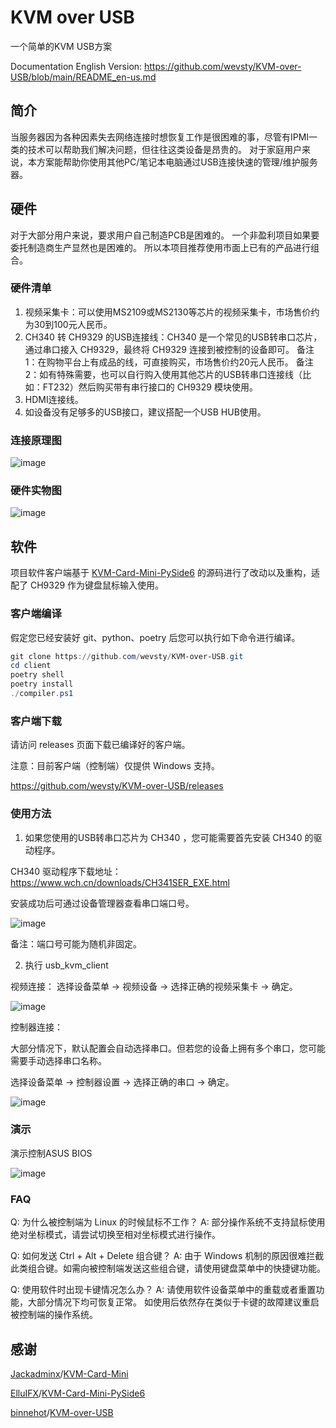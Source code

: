 # KVM over USB
一个简单的KVM USB方案

Documentation English Version: https://github.com/wevsty/KVM-over-USB/blob/main/README_en-us.md

## 简介
当服务器因为各种因素失去网络连接时想恢复工作是很困难的事，尽管有IPMI一类的技术可以帮助我们解决问题，但往往这类设备是昂贵的。 
对于家庭用户来说，本方案能帮助你使用其他PC/笔记本电脑通过USB连接快速的管理/维护服务器。 


## 硬件
对于大部分用户来说，要求用户自己制造PCB是困难的。 
一个非盈利项目如果要委托制造商生产显然也是困难的。 
所以本项目推荐使用市面上已有的产品进行组合。 


### 硬件清单
1. 视频采集卡：可以使用MS2109或MS2130等芯片的视频采集卡，市场售价约为30到100元人民币。 
2. CH340 转 CH9329 的USB连接线：CH340 是一个常见的USB转串口芯片，通过串口接入 CH9329，最终将 CH9329 连接到被控制的设备即可。 
备注1：在购物平台上有成品的线，可直接购买，市场售价约20元人民币。 
备注2：如有特殊需要，也可以自行购入使用其他芯片的USB转串口连接线（比如：FT232）然后购买带有串行接口的 CH9329 模块使用。 
3. HDMI连接线。 
4. 如设备没有足够多的USB接口，建议搭配一个USB HUB使用。 


### 连接原理图
![image](https://github.com/wevsty/KVM-over-USB/blob/main/document/connection_schematic.svg)

### 硬件实物图
![image](https://github.com/wevsty/KVM-over-USB/blob/main/document/hardware_photos.jpg)

## 软件
项目软件客户端基于 [KVM-Card-Mini-PySide6](https://github.com/ElluIFX/KVM-Card-Mini-PySide6) 的源码进行了改动以及重构，适配了 CH9329 作为键盘鼠标输入使用。


### 客户端编译

假定您已经安装好 git、python、poetry 后您可以执行如下命令进行编译。

```powershell
git clone https://github.com/wevsty/KVM-over-USB.git
cd client
poetry shell
poetry install
./compiler.ps1
```


### 客户端下载

请访问 releases 页面下载已编译好的客户端。

注意：目前客户端（控制端）仅提供 Windows 支持。

https://github.com/wevsty/KVM-over-USB/releases


### 使用方法

1. 如果您使用的USB转串口芯片为 CH340 ，您可能需要首先安装 CH340 的驱动程序。

CH340 驱动程序下载地址： https://www.wch.cn/downloads/CH341SER_EXE.html 

安装成功后可通过设备管理器查看串口端口号。

![image](https://github.com/wevsty/KVM-over-USB/blob/main/document/device_manager_port.png)

备注：端口号可能为随机非固定。

2. 执行 usb_kvm_client

视频连接： 
选择设备菜单 -> 视频设备 -> 选择正确的视频采集卡 -> 确定。 

![image](https://github.com/wevsty/KVM-over-USB/blob/main/document/video_device_setup.png)

控制器连接： 

大部分情况下，默认配置会自动选择串口。但若您的设备上拥有多个串口，您可能需要手动选择串口名称。 

选择设备菜单 -> 控制器设置 -> 选择正确的串口 -> 确定。 

![image](https://github.com/wevsty/KVM-over-USB/blob/main/document/controller_device_setup.png)

### 演示

演示控制ASUS BIOS 

![image](https://github.com/wevsty/KVM-over-USB/blob/main/document/demo_control_bios.gif)

### FAQ

Q: 为什么被控制端为 Linux 的时候鼠标不工作？ 
A: 部分操作系统不支持鼠标使用绝对坐标模式，请尝试切换至相对坐标模式进行操作。 

Q: 如何发送 Ctrl + Alt + Delete 组合键？ 
A: 由于 Windows 机制的原因很难拦截此类组合键。如需向被控制端发送这些组合键，请使用键盘菜单中的快捷键功能。

Q: 使用软件时出现卡键情况怎么办？ 
A: 请使用软件设备菜单中的重载或者重置功能，大部分情况下均可恢复正常。 如使用后依然存在类似于卡键的故障建议重启被控制端的操作系统。 

## 感谢

[Jackadminx](https://github.com/Jackadminx)/[KVM-Card-Mini](https://github.com/Jackadminx/KVM-Card-Mini)

[ElluIFX](https://github.com/ElluIFX)/[KVM-Card-Mini-PySide6](https://github.com/ElluIFX/KVM-Card-Mini-PySide6)

[binnehot](https://github.com/binnehot)/[KVM-over-USB](https://github.com/binnehot/KVM-over-USB)
